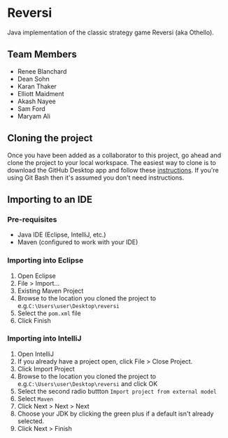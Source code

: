 # Reversi
Java implementation of the classic strategy game Reversi (aka Othello).

## Team Members
* Renee Blanchard
* Dean Sohn
* Karan Thaker
* Elliott Maidment
* Akash Nayee
* Sam Ford
* Maryam Ali

## Cloning the project
Once you have been added as a collaborator to this project, go ahead and clone the project to your local workspace. The 
easiest way to clone is to download the GitHub Desktop app and follow these [instructions](https://help.github.com/desktop/guides/contributing/cloning-a-repository-from-github-to-github-desktop/).
If you're using Git Bash then it's assumed you don't need instructions.

## Importing to an IDE
### Pre-requisites
* Java IDE (Eclipse, IntelliJ, etc.)
* Maven (configured to work with your IDE)

### Importing into Eclipse
1. Open Eclipse
2. File > Import...
3. Existing Maven Project
4. Browse to the location you cloned the project to e.g.`C:\Users\user\Desktop\reversi`
5. Select the `pom.xml` file
6. Click Finish

### Importing into IntelliJ
1. Open IntelliJ
2. If you already have a project open, click File > Close Project.
3. Click Import Project
4. Browse to the location you cloned the project to e.g.`C:\Users\user\Desktop\reversi` and click OK
5. Select the second radio buttton `Import project from external model`
6. Select `Maven`
7. Click Next > Next > Next
8. Choose your JDK by clicking the green plus if a default isn't already selected.
9. Click Next > Finish
